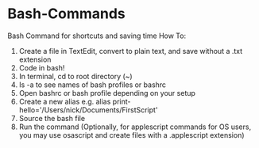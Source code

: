 # Bash-Commands
Bash Command for shortcuts and saving time
How To:
1. Create a file in TextEdit, convert to plain text, and save without a .txt extension
2. Code in bash!
3. In terminal, cd to root directory (~)
4. ls -a to see names of bash profiles or bashrc
5. Open bashrc or bash profile depending on your setup
6. Create a new alias e.g. alias print-hello='/Users/nick/Documents/FirstScript'
7. Source the bash file
8. Run the command
(Optionally, for applescript commands for OS users, you may use osascript and create files with a .applescript extension)
